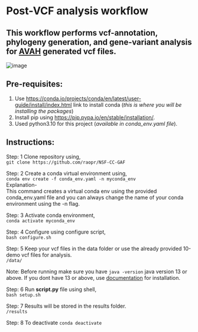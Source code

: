 # Post-VCF analysis workflow

## This workflow performs vcf-annotation, phylogeny generation, and gene-variant analysis for [AVAH](https://github.com/raopr/AVAH/tree/master) generated vcf files.

![image](https://github.com/raopr/NSF-CC-GAF/blob/main/post-vcf-pipeline/workflow.png)



## Pre-requisites:
1. Use https://conda.io/projects/conda/en/latest/user-guide/install/index.html link to install conda (_this is where you will be installing the packages_)
2. Install pip using https://pip.pypa.io/en/stable/installation/.
3. Used python3.10 for this project (_available in conda_env.yaml file_).

## Instructions:
Step: 1 Clone repository using,  
        `git clone https://github.com/raopr/NSF-CC-GAF`

Step: 2 Create a conda virtual environment using,   
        `conda env create -f conda_env.yaml -n myconda_env`  
        Explanation-  
        This command creates a virtual conda env using the provided conda_env.yaml file and you can always change the name of your conda environment using the -n flag. 

Step: 3 Activate conda environment,  
        `conda activate myconda_env`

Step: 4 Configure using configure script,  
        `bash configure.sh`

Step: 5 Keep your vcf files in the data folder or use the already provided 10-demo vcf files for analysis.  
        `/data/ ` 

Note: Before running make sure you have `java -version` java version 13 or above. 
If you dont have 13 or above, use [documentation](https://askubuntu.com/questions/1202075/how-to-install-java-13-on-ubuntu-18-04-and-newer) for installation.

Step: 6 Run **script.py** file using shell,  
        `bash setup.sh`

Step: 7 Results will be stored in the results folder.  
        `/results`

Step: 8 To deactivate `conda deactivate`
